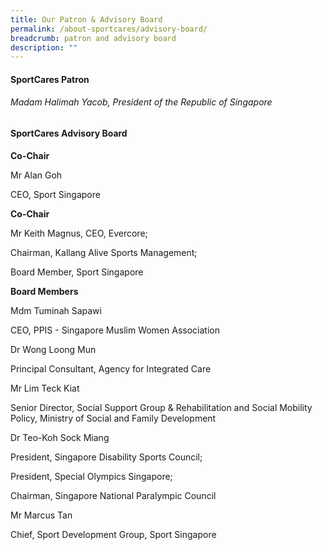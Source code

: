 ```yaml
---
title: Our Patron & Advisory Board
permalink: /about-sportcares/advisory-board/
breadcrumb: patron and advisory board
description: ""
---
```

#### SportCares Patron
###### Madam Halimah Yacob, President of the Republic of Singapore 

#### SportCares Advisory Board 
**Co-Chair**

Mr Alan Goh

CEO, Sport Singapore

**Co-Chair**

Mr Keith Magnus, CEO, Evercore; 

Chairman, Kallang Alive Sports Management; 

Board Member, Sport Singapore

**Board Members**

Mdm Tuminah Sapawi

CEO, PPIS - Singapore Muslim Women Association

Dr Wong Loong Mun

Principal Consultant, Agency for Integrated Care

Mr Lim Teck Kiat

Senior Director, Social Support Group & Rehabilitation and Social Mobility Policy, Ministry of Social and Family Development

Dr Teo-Koh Sock Miang 

President, Singapore Disability Sports Council; 

President, Special Olympics Singapore; 

Chairman, Singapore National Paralympic Council

Mr Marcus Tan

Chief, Sport Development Group, Sport Singapore 


